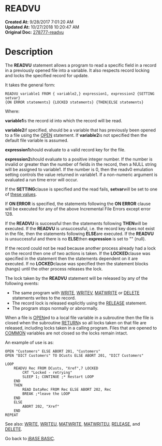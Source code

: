 # READVU

**Created At:** 9/28/2017 7:01:20 AM  
**Updated At:** 10/27/2018 10:20:47 AM  
**Original Doc:** [278777-readvu](https://docs.jbase.com/36868-jbase-basic/278777-readvu)  


# Description

The **READVU** statement allows a program to read a specific field in a record in a previously opened file into a variable. It also respects record locking and locks the specified record for update.

It takes the general form:

```
READVU variable1 FROM { variable2,} expression1, expression2 {SETTING setvar}
{ON ERROR statements} {LOCKED statements} {THEN|ELSE statements}
```

Where:

**variable1**is the record id into which the record will be read.

**variable2**if specified, should be a variable that has previously been opened to a file using the [OPEN](277537-open) statement. If **variable2**is not specified then the default file variable is assumed.

**expression1**should evaluate to a valid record key for the file.

**expression2**should evaluate to a positive integer number. If the number is invalid or greater than the number of fields in the record, then a NULL string will be assigned to variable1. If the number is 0, then the readv0 emulation setting controls the value returned in variable1. If a non-numeric argument is evaluated a run time error will occur.

If the **SETTING**clause is specified and the read fails, **setvar**will be set to one of [these values](277647-increamental-file-errors).

If **ON ERROR** is specified, the statements following the **ON ERROR** clause will be executed for any of the above Incremental File Errors except error 128.

If the **READVU** is successful then the statements following **THEN**will be executed. If the **READVU** is unsuccessful, i.e. the record key does not exist in the file, then the statements following **ELSE**are executed. If the **READVU** is unsuccessful and there is no **ELSE**then **expression** is set to "" (null).

If the record could not be read because another process already had a lock on the record then one of two actions is taken. If the **LOCKED**clause was specified in the statement then the statements dependent on it are executed. If no **LOCKED**clause was specified then the statement blocks (hangs) until the other process releases the lock.

The lock taken by the **READVU** statement will be released by any of the following events:

- The same program with [WRITE](279568-write), [WRITEV](279574-writev), [MATWRITE](276964-matwrite) or [DELETE](276025-delete) statements writes to the record.
- The record lock is released explicitly using the [RELEASE](278784-release) statement.
- The program stops normally or abnormally.


When a file is [OPEN](277537-open)ed to a local file variable in a subroutine then the file is closed when the subroutine [RETURN](278787-return)s so all locks taken on that file are released, including locks taken in a calling program. Files that are opened to [COMMON](276024-common) variables are not closed so the locks remain intact.

An example of use is as:

```
OPEN "Customers" ELSE ABORT 201, "Customers"
OPEN "DICT Customers" TO DCusts ELSE ABORT 201, "DICT Customers"

LOOP
    READVU Rec FROM DCusts, "Xref",7 LOCKED
        CRT "Locked - retrying"
        SLEEP 1; CONTINUE ;* Restart LOOP
    END
    THEN
        READ DataRec FROM Rec ELSE ABORT 202, Rec
        BREAK ;*leave the LOOP
    END 
    ELSE
        ABORT 202, "Xref"
    END
REPEAT
```



See also: [WRITE](279568-write), [WRITEU](279573-writeu), [MATWRITE](276964-matwrite), [MATWRITEU](276970-matwriteu), [RELEASE](278784-release), and [DELETE](276025-delete).

Go back to [jBASE BASIC](263498-jbase-basic).
